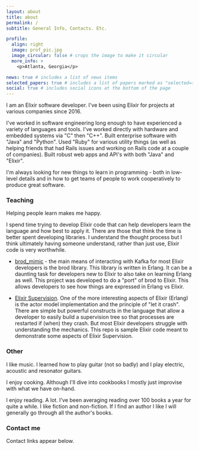 ```yaml
---
layout: about
title: about
permalink: /
subtitle: General Info, Contacts. Etc.

profile:
  align: right
  image: prof_pic.jpg
  image_circular: false # crops the image to make it circular
  more_info: >
    <p>Atlanta, Georgia</p>

news: true # includes a list of news items
selected_papers: true # includes a list of papers marked as "selected={true}"
social: true # includes social icons at the bottom of the page
---
```


I am an Elixir software developer. I've been using Elixir for projects at
various companies since 2016.

I've worked in software engineering long enough to have experienced a variety of
languages and tools. I've worked directly with hardware and embedded systems via
"C" then "C++". Built enterprise software with "Java" and "Python". Used "Ruby"
for various utility things (as well as helping friends that had Rails issues and
working on Rails code at a couple of companies). Built robust web apps and API's
with both "Java" and "Elixir".

I'm always looking for new things to learn in programming - both in low-level
details and in how to get teams of people to work cooperatively to produce
great software.

### Teaching

Helping people learn makes me happy.

I spend time trying to develop Elixir code that can help developers
learn the language and how best to apply it. There are those that
think the time is better spent developing libraries. I understand
the thought process but I think ultimately having someone understand,
rather than just use, Elixir code is very worthwhile.

- [brod_mimic](https://github.com/fmcgeough/brod_mimic) - the main means of interacting
  with Kafka for most Elixir developers is the brod library. This library is written in
  Erlang. It can be a daunting task for developers new to Elixir to also take on
  learning Erlang as well. This project was developed to do a "port" of brod to Elixir.
  This allows developers to see how things are expressed in Erlang vs Elixir.

- [Elixir Supervision](https://github.com/fmcgeough/elixir-supervision). One of the more
  interesting aspects of Elixir (Erlang) is the actor model implementation and the
  principle of "let it crash". There are simple but powerful constructs in the language
  that allow a developer to easily build a supervision tree so that processes are
  restarted if (when) they crash. But most Elixir developers struggle with understanding
  the mechanics. This repo is sample Elixir code meant to demonstrate some aspects of
  Elixir Supervision.

### Other

I like music. I learned how to play guitar (not so badly) and I play
electric, acoustic and resonator guitars.

I enjoy cooking. Although I'll dive into cookbooks I mostly just
improvise with what we have on-hand.

I enjoy reading. A lot. I've been averaging reading over 100 books a
year for quite a while. I like fiction and non-fiction. If I find an
author I like I will generally go through all the author's books.

### Contact me

Contact links appear below.
